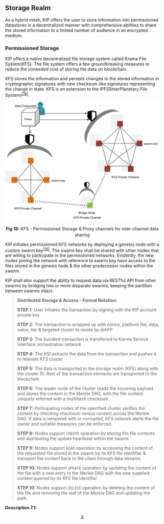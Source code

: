## Storage Realm

As a hybrid mesh, KIP offers the user to store information into permissioned datastores in a decentralized manner with comprehensive abilities to share the stored information to a limited number of audience in an encrypted medium.

### Permissioned Storage

KIP offers a native decentralized file storage system called Krama File System(KFS). The file system offers a few groundbreaking measures to reduce the unneeded cost of storing the data on blockchain.  

KFS stores the information and persists changes to the stored information in cryptographic signatures with new checksum-like signatures representing the change in state. KFS is an extension to the IPFS(InterPlanetary File System)<sup><a href="#references">[18]</a></sup>.

![KFS Permissioned Storage](images/tech-primer/KIP-KFS-Permissioned-Storage.png)

<p align="center"> <b>Fig 18:</b> KFS - Permissioned Storage & Proxy channels for inter-channel data sharing <sup><a href="#references"></a></sup> </p>

KIP initiates permissioned KFS networks by deploying a genesis node with a custom swarm key<sup><a href="#references">[19]</a></sup>. The swarm key shall be shared with other nodes that are willing to participate in the permissioned networks. Evidently, the new nodes joining the network with reference to swarm key have access to the files stored in the genesis node & the other predecessor nodes within the *swarm*.

KIP shall also support the ability to request data via RESTful API from other swarms by bridging two or more disparate swarms, keeping the partition between swarms intact.

> **Distributed Storage & Access - Formal Notation:**  
>
> **STEP 1:** User initiates the transaction by signing with the KIP account private key
>
> **STEP 2:** The transaction is wrapped up with nonce, platform fee, data, value, tier & targeted cluster to reside by diAPP
>
> **STEP 3:** The bundled transaction is transferred to Karma Service Interface orchestration network
>
> **STEP 4:** The KSI extracts the data from the transaction and pushes it to relevant KFS cluster
>
> **STEP 5:** The data is transported to the storage realm (KFS) along with the cluster ID. Rest of the transaction elements are transported to the blockchain
>
> **STEP 6:** The leader node of the cluster reads the incoming payload and stores the content in the Merkle DAG, with the file content uniquely referred with a  multihash checksum.
>
> **STEP 7:** Participating nodes of the specified cluster verifies the content by checking checksum versus content across the Merkle DAG. If data is tempered with or corrupted, KFS network alerts the file owner and suitable measures can be enforced.
>
> **STEP 8:** Nodes support `CREATE` operation by storing the file contents and distributing the update heartbeat within the swarm.
>
> **STEP 9:** Nodes support `READ` operation by accessing the content of the requested file stored in the swarm by its KFS file identifier & transport the content back to the client through data streams.
>
> **STEP 10:** Nodes support `UPDATE` operation by updating the content of the file with a new entry to the Merkle DAG with the new supplied content queried by its KFS file identifier
> 
> **STEP 10:** Nodes support `DELETE` operation by deleting the content of the file and removing the leaf of the Merkle DAG and updating the path.

**Description 7.1:**

$$
\Delta
$$